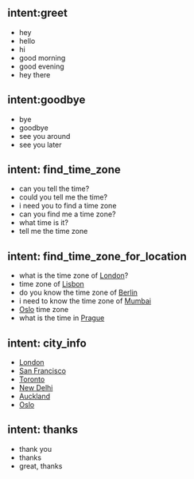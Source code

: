 ## intent:greet
- hey
- hello
- hi
- good morning
- good evening
- hey there

## intent:goodbye
- bye
- goodbye
- see you around
- see you later

## intent: find_time_zone
- can you tell the time?
- could you tell me the time?
- i need you to find a time zone
- can you find me a time zone?
- what time is it?
- tell me the time zone

## intent: find_time_zone_for_location
- what is the time zone of [London](city)?
- time zone of [Lisbon](city)
- do you know the time zone of [Berlin](city)
- i need to know the time zone of [Mumbai](city)
- [Oslo](city) time zone
- what is the time in [Prague](city)

## intent: city_info
- [London](city)
- [San Francisco](city)
- [Toronto](city)
- [New Delhi](city)
- [Auckland](city)
- [Oslo](city)

## intent: thanks
- thank you
- thanks
- great, thanks